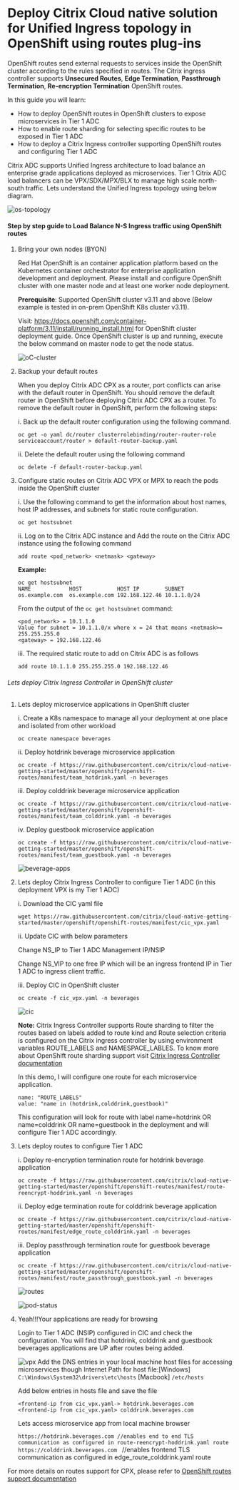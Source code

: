 # Deploy Citrix Cloud native solution for Unified Ingress topology in OpenShift using routes plug-ins

OpenShift routes send external requests to services inside the OpenShift cluster according to the rules specified in routes.
The Citrix ingress controller supports  **Unsecured Routes**, **Edge Termination**, **Passthrough Termination**, **Re-encryption Termination** OpenShift routes.

In this guide you will learn:
* How to deploy OpenShift routes in OpenShift clusters to expose microservices in Tier 1 ADC
* How to enable route sharding for selecting specific routes to be exposed in Tier 1 ADC
* How to deploy a Citrix Ingress controller supporting OpenShift routes and configuring Tier 1 ADC

Citrix ADC supports Unified Ingress architecture to load balance an enterprise grade applications deployed as microservices. Tier 1 Citrix ADC load balancers can be VPX/SDX/MPX/BLX to manage high scale north-south traffic. Lets understand the Unified Ingress topology using below diagram.

![os-topology](images/os-topology.PNG)


#### Step by step guide to Load Balance N-S Ingress traffic using OpenShift routes

1.	Bring your own nodes (BYON)

    Red Hat OpenShift is an container application platform based on the Kubernetes container orchestrator for enterprise application development and deployment. Please install and configure OpenShift cluster with one master node and at least one worker node deployment.
 
    **Prerequisite**: Supported OpenShift cluster v3.11 and above (Below example is tested in on-prem OpenShift K8s cluster v3.11).

    Visit: https://docs.openshift.com/container-platform/3.11/install/running_install.html for OpenShift cluster deployment guide.
    Once OpenShift cluster is up and running, execute the below command on master node to get the node status.
    
    ![oC-cluster](images/oc-cluster.PNG)

2.  Backup your default routes
    
    When you deploy Citrix ADC CPX as a router, port conflicts can arise with the default router in OpenShift. You should remove the default router in OpenShift before deploying Citrix ADC CPX as a router. To remove the default router in OpenShift, perform the following steps:
    
    i. Back up the default router configuration using the following command.
    ```
    oc get -o yaml dc/router clusterrolebinding/router-router-role serviceaccount/router > default-router-backup.yaml
    ```
    ii. Delete the default router using the following command
    ```    
    oc delete -f default-router-backup.yaml
    ```

3. Configure static routes on Citrix ADC VPX or MPX to reach the pods inside the OpenShift cluster

    i. Use the following command to get the information about host names, host IP addresses, and subnets for static route configuration.
    ```
    oc get hostsubnet
    ```

    ii. Log on to the Citrix ADC instance and Add the route on the Citrix ADC instance using the following command
    ```
    add route <pod_network> <netmask> <gateway>
    ```

    **Example:**
    ```
    oc get hostsubnet
    NAME            HOST           HOST IP        SUBNET
    os.example.com  os.example.com 192.168.122.46 10.1.1.0/24
    ```
        
    From the output of the ``oc get hostsubnet`` command:
    ```
    <pod_network> = 10.1.1.0
    Value for subnet = 10.1.1.0/x where x = 24 that means <netmask>= 255.255.255.0
    <gateway> = 192.168.122.46
    ```

    iii. The required static route to add on Citrix ADC is as follows
    ```
    add route 10.1.1.0 255.255.255.0 192.168.122.46
    ```

###### Lets deploy Citrix Ingress Controller in OpenShift cluster

1. Lets deploy microservice applications in OpenShift cluster

    i. Create a K8s namespace to manage all your deployment at one place and isolated from other workload
    ```
    oc create namespace beverages
    ```

    ii. Deploy hotdrink beverage microservice application
    ```
    oc create -f https://raw.githubusercontent.com/citrix/cloud-native-getting-started/master/openshift/openshift-routes/manifest/team_hotdrink.yaml -n beverages
    ```
    
    iii. Deploy colddrink beverage microservice application
    ```
    oc create -f https://raw.githubusercontent.com/citrix/cloud-native-getting-started/master/openshift/openshift-routes/manifest/team_colddrink.yaml -n beverages
    ```
    
    iv. Deploy guestbook microservice application
    ```    
    oc create -f https://raw.githubusercontent.com/citrix/cloud-native-getting-started/master/openshift/openshift-routes/manifest/team_guestbook.yaml -n beverages
    ```

    ![beverage-apps](images/beverage-apps.PNG)

2. Lets deploy Citrix Ingress Controller to configure Tier 1 ADC (in this deployment VPX is my Tier 1 ADC)

    i. Download the CIC yaml file
    ```     
    wget https://raw.githubusercontent.com/citrix/cloud-native-getting-started/master/openshift/openshift-routes/manifest/cic_vpx.yaml
    ```

    ii. Update CIC with below parameters

    Change NS_IP to Tier 1 ADC Management IP/NSIP

    Change NS_VIP to one free IP which will be an ingress frontend IP in Tier 1 ADC to ingress client traffic.

    iii. Deploy CIC in OpenShift cluster
    ```
    oc create -f cic_vpx.yaml -n beverages
    ```
    ![cic](images/cic.PNG)

    **Note:** Citrix Ingress Controller supports Route sharding to filter the routes based on labels added to route kind and Route selection criteria is configured on the Citrix ingress controller by using environment variables ROUTE_LABELS and NAMESPACE_LABLES. To know more about OpenShift route sharding support visit [Citrix Ingress Controller documentation](https://github.com/citrix/citrix-k8s-ingress-controller/blob/master/docs/deploy/deploy-openshift-sharding.md)

    In this demo, I will configure one route for each microservice application.
    ```      
    name: "ROUTE_LABELS"
    value: "name in (hotdrink,colddrink,guestbook)"
    ```

    This configuration will look for route with label name=hotdrink OR name=colddrink OR name=guestbook in the deployment and will configure Tier 1 ADC accordingly.

3. Lets deploy routes to configure Tier 1 ADC

    i. Deploy re-encryption termination route for hotdrink beverage application
    ```
    oc create -f https://raw.githubusercontent.com/citrix/cloud-native-getting-started/master/openshift/openshift-routes/manifest/route-reencrypt-hoddrink.yaml -n beverages
    ```

    ii. Deploy edge termination route for colddrink beverage application
    ```
    oc create -f https://raw.githubusercontent.com/citrix/cloud-native-getting-started/master/openshift/openshift-routes/manifest/edge_route_colddrink.yaml -n beverages
    ```
    iii. Deploy passthrough termination route for guestbook beverage application
    ```
    oc create -f https://raw.githubusercontent.com/citrix/cloud-native-getting-started/master/openshift/openshift-routes/manifest/route_passthrough_guestbook.yaml -n beverages
    ```
    ![routes](images/routes.PNG)

    ![pod-status](images/pod-status.PNG)

4. Yeah!!!Your applications are ready for browsing

    Login to Tier 1 ADC (NSIP) configured in CIC and check the configuration. You will find that hotdrink, colddrink and guestbook beverages applications are UP after routes being added.

    ![vpx](images/vpx.PNG)
    Add the DNS entries in your local machine host files for accessing microservices though Internet
    Path for host file:[Windows] ``C:\Windows\System32\drivers\etc\hosts`` [Macbook] ``/etc/hosts``
    
    Add below entries in hosts file and save the file
    ```
    <frontend-ip from cic_vpx.yaml-> hotdrink.beverages.com 
    <frontend-ip from cic_vpx.yaml> colddrink.beverages.com
    ```
    Lets access microservice app from local machine browser

    ``https://hotdrink.beverages.com //enables end to end TLS communication as configured in route-reencrypt-hoddrink.yaml route
      https://colddrink.beverages.com `` //enables frontend TLS communication as configured in edge_route_colddrink.yaml route 

For more details on routes support for CPX, please refer to [OpenShift routes support documentation](https://github.com/citrix/citrix-k8s-ingress-controller/tree/master/deployment/openshift)
